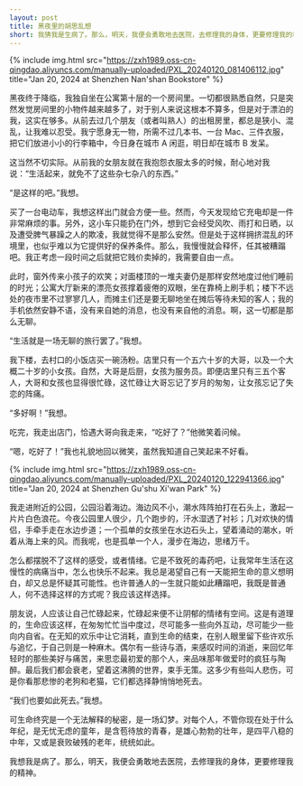 ```yaml
---
layout: post
title: 黑夜里的胡思乱想
short: 我猜我是生病了。那么，明天，我便会勇敢地去医院，去修理我的身体，更要修理我的精神
---
```


{% include img.html src="https://zxh1989.oss-cn-qingdao.aliyuncs.com/manually-uploaded/PXL_20240120_081406112.jpg" title="Jan 20, 2024 at Shenzhen Nan'shan Bookstore" %}

黑夜终于降临，我独自坐在公寓第十层的一个房间里。一切都很熟悉自然，只是突然发觉房间里的小物件越来越多了，对于别人来说这根本不算多，但是对于漂泊的我，这实在够多。从前去过几个朋友（或者叫熟人）的出租房里，都总是狭小、混乱，让我难以忍受。我宁愿身无一物，所需不过几本书、一台 Mac、三件衣服，把它们放进小小的行李箱中，今日身在城市 A 闲逛，明日却在城市 B 发呆。

这当然不切实际。从前我的女朋友就在我抱怨衣服太多的时候，耐心地对我说：“生活起来，就免不了这些杂七杂八的东西。”

“是这样的吧。”我想。

买了一台电动车，我想这样出门就会方便一些。然而，今天发现给它充电却是一件非常麻烦的事。另外，这小车只能扔在门外，想到它会经受风吹、雨打和日晒，以及遭受脾气暴躁之人的欺凌，我就觉得不是那么安然。但是处于这样拥挤混乱的环境里，也似乎难以为它提供好的保养条件。那么，我慢慢就会释怀，任其被糟蹋吧。我正考虑一段时间之后就把它贱价卖掉的，我需要自由一点。

此时，窗外传来小孩子的欢笑；对面楼顶的一堆夫妻仍是那样安然地度过他们睡前的时光；公寓大厅新来的漂亮女孩撑着疲倦的双眼，坐在靠椅上刷手机；楼下不远处的夜市里不过寥寥几人，而摊主们还是要无聊地坐在摊后等待未知的客人；我的手机依然安静不语，没有来自她的消息，也没有来自他的消息。啊，这一切都是那么无聊。

“生活就是一场无聊的旅行罢了。”我想。

我下楼，去村口的小饭店买一碗汤粉。店里只有一个五六十岁的大哥，以及一个大概二十岁的小女孩。自然，大哥是后厨，女孩为服务员。即便店里只有三五个客人，大哥和女孩也显得很忙碌，这忙碌让大哥忘记了岁月的匆匆，让女孩忘记了失恋的阵痛。

“多好啊！”我想。

吃完，我走出店门，恰遇大哥向我走来，“吃好了？”他微笑着问候。

“嗯，吃好了！”我也礼貌地回以微笑，虽然我知道自己笑起来不好看。

{% include img.html src="https://zxh1989.oss-cn-qingdao.aliyuncs.com/manually-uploaded/PXL_20240120_122941366.jpg" title="Jan 20, 2024 at Shenzhen Gu'shu Xi'wan Park" %}

我走进附近的公园，公园沿着海边。海边风不小，潮水阵阵拍打在石头上，激起一片片白色浪花。今夜公园里人很少，几个跑步的，汗水湿透了衬衫；几对欢快的情侣，手牵手走在水边步道；一个孤单的女孩坐在水边石头上，望着涌动的潮水，听着从海上来的风。而我呢，也是孤单一个人，漫步在海边，思绪万千。

怎么都摆脱不了这样的感受，或者情绪。它是不致死的毒药吧，让我常年生活在这慢性的病痛当中，怎么也快乐不起来。我总是渴望自己有一天能把生命的意义想明白，却又总是怀疑其可能性。也许普通人的一生就只能如此糟蹋吧，我既是普通人，何不选择这样的方式呢？我应该这样选择。

朋友说，人应该让自己忙碌起来，忙碌起来便不让阴郁的情绪有空间。这是有道理的，生命应该这样，在匆匆忙忙当中度过，尽可能多一些向外互动，尽可能少一些向内自省。在无知的欢乐中让它消耗，直到生命的结束，在别人眼里留下些许欢乐与追忆，于自己则是一种麻木。偶尔有一些诗与酒，来感叹时间的消逝，来回忆年轻时的那些美好与痛苦，来思恋最初爱的那个人，来品味那年做爱时的疯狂与陶醉。最后我们都会衰老，望着这沸腾的世界，束手无策。这多少有些叫人悲伤，可是你看那悲惨的老狗和老猫，它们都选择静悄悄地死去。

“我们也要如此死去。”我想。

可生命终究是一个无法解释的秘密，是一场幻梦。对每个人，不管你现在处于什么年纪，是无忧无虑的童年，是含苞待放的青春，是雄心勃勃的壮年，是四平八稳的中年，又或是衰败破残的老年，统统如此。

我想我是病了。那么，明天，我便会勇敢地去医院，去修理我的身体，更要修理我的精神。